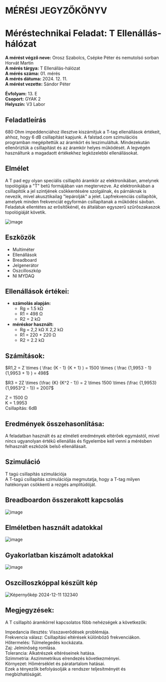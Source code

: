 # MÉRÉSI JEGYZŐKÖNYV
# Méréstechnikai Feladat: T Ellenállás-hálózat

**A mérést végző neve:** Orosz Szabolcs, Csépke Péter  és nemutolsó sorban Horvát Martin  
**A mérés tárgya:**  T Ellenállás-hálózat  
**A mérés száma:** 01. mérés  
**A mérés dátuma:** 2024. 12. 11.  
**A mérést vezette:** Sándor Péter  

**Évfolyam:** 13. E  
**Csoport:** GYAK 2  
**Helyszín:** V3 Labor  

## Feladatleírás  
680 Ohm impeddenciához illesztve kiszámítjuk a T-tag ellenállások értékeit, ahhoz, hogy 6 dB csillapítást kapjunk.
A falstad.com szimulációs programban megépítettük az áramkört és leszimuláltuk. Mindezekután ellenőriztük a csillapítást és az áramkör helyes működését.
A legvégén használtunk a magadaott értékekhez legközelebbi ellenállásokat.

## Elmélet
A T pad egy olyan speciális csillapító áramkör az elektronikában, amelynek topológiája a "T" betű formájában van megtervezve.
Az elektronikában a csillapítók a jel szintjének csökkentésére szolgálnak, és párnáknak is nevezik, mivel akusztikailag "lepárolják" a jelet. Lapfrekvenciás csillapítók, amelyek minden frekvenciát egyformán csillapítanak a működési sávban. Feladatuk ellentétes az erősítőkénél, és általában egyszerű szűrőszakaszok topológiáját követik.  

![image](https://github.com/user-attachments/assets/f8a050fe-b4bb-428d-aca4-6a32b5ef768d)  

## Eszközök  
  - Multiméter  
  - Ellenállások  
  - Breadboard  
  - Jelgenerátor  
  - Oszcilloszkóp  
  - NI MYDAQ  

##  Ellenállások értékei:  
  - **számolás alapján:**  
    - Rg = 1.5 kΩ  
    - R1 = 498 Ω  
    - R2 = 2 kΩ  
  - **méréskor használt:**  
    - Rg = 2,2 kΩ X 2,2 kΩ  
    - R1 = 220 + 220 Ω 
    - R2 = 2.2 kΩ

## Számítások:

  $R1,2 = Z \times ( \frac {K - 1} {K + 1} ) = 1500 \times ( \frac {1,9953 - 1}  {1,9953 + 1} ) = 498$  
  
  $R3 = 2Z \times (\frac {K} {K^2 - 1}) = 2 \times 1500 \times (\frac {1,9953} {1,9953^2 - 1}) = 2007$  
  
  Z = 1500 Ω  
  K = 1.9953  
  Csillapítás: 6dB  
  
## Eredmények összehasonlítása: 
A feladatban használt és az elméleti eredmények eltérőek egymástól, mivel nincs ugyanolyan értékű ellenállás és figyelembe kell venni a mérésben felhasznált eszközök belső ellenállásait.


## Szimuláció
T tagú csillapítás szimulációja  
A T-tagú csillapítás szimulációja megmutatja, hogy a T-tag milyen hatékonyan csökkenti a rezgés amplitúdóját.  

## Breadboardon összerakott kapcsolás  
![image](https://github.com/user-attachments/assets/831ca6c4-4a58-4383-bc58-1cc7f7c5b499)

## Elméletben használt adatokkal

![image](https://github.com/user-attachments/assets/0503a83c-e624-4708-952e-9f4090244985)

## Gyakorlatban kiszámolt adatokkal

![image](https://github.com/user-attachments/assets/c217fba1-10b3-4275-9b3a-a2e50861495d)

## Oszcilloszkóppal készült kép

![Képernyőkép 2024-12-11 132340](https://github.com/user-attachments/assets/473fe8b5-d12a-427f-8c9c-4e72bb0e0265)



## Megjegyzések: 
A T csillapító áramkörrel kapcsolatos főbb nehézségek a következők:

Impedancia illesztés: Visszaverődések problémája.  
Frekvencia válasz: Csillapítási eltérések különböző frekvenciákon.  
Hőtermelés: Túlmelegedés kockázata.  
Zaj: Jelminőség romlása.  
Tolerancia: Alkatrészek eltéréseinek hatása.  
Szimmetria: Aszimmetrikus elrendezés következményei.  
Környezet: Hőmérséklet és páratartalom hatásai.  
Ezek a tényezők befolyásolják a rendszer teljesítményét és megbízhatóságát.  
